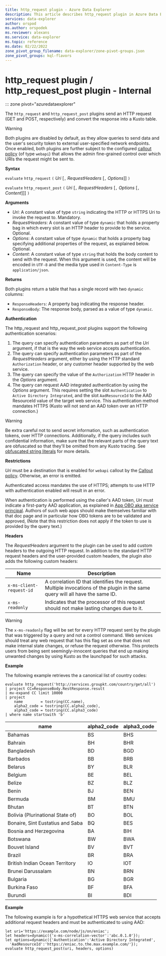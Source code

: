```yaml
---
title: http_request plugin - Azure Data Explorer
description: This article describes http_request plugin in Azure Data Explorer.
services: data-explorer
author: orspod
ms.author: orspodek
ms.reviewer: alexans
ms.service: data-explorer
ms.topic: reference
ms.date: 02/22/2022
zone_pivot_group_filename: data-explorer/zone-pivot-groups.json
zone_pivot_groups: kql-flavors
---
```

# http_request plugin / http_request_post plugin - Internal

::: zone pivot="azuredataexplorer"

The `http_request` and `http_request_post` plugins send an HTTP request (GET and
POST, respectively) and convert the response into a Kusto table.

> [!WARNING]
> Both plugins are disabled by default, as they allow queries to send data
> and the user's security token to external user-specified network endpoints.
> Once enabled, both plugins are further subject to the configured
> [callout policy](../management/calloutpolicy.md) (of type `webapi`) that allows the admin
> fine-grained control over which URIs the request might be sent to.

**Syntax**

`evaluate` `http_request` `(` *Uri* [`,` *RequestHeaders* [`,` *Options*]] `)`

`evaluate` `http_request_post` `(` *Uri* [`,` *RequestHeaders* [`,` *Options* [`,` *Content*]]] `)`

**Arguments**

* *Uri*: A constant value of type `string` indicating the HTTP or HTTPS Uri to
  invoke the request to. Mandatory.
* *RequestHeaders*: A constant value of type `dynamic` that holds a property bag
  in which every slot is an HTTP header to provide to the service. Optional.
* *Options*: A constant value of type `dynamic` that holds a property bag
  specifying additional properties of the request, as explained below. Optional.
* *Content*: A constant value of type `string` that holds the body content
  to send with the request. When this argument is used, the content
  will be encoded in `UTF-8` and the media type used in `Content-Type` is
  `application/json`.

**Returns**

Both plugins return a table that has a single record with two
`dynamic` columns:

* `ResponseHeaders`: A property bag indicating the response header.
* `ResponseBody`: The response body, parsed as a value of type `dynamic`.

**Authentication**

The http_request and http_request_post plugins support the following authentication
scenarios:

1. The query can specify authentication parameters as part of the *Uri* argument,
   if that is the way the web service accepts authentication.
1. The query can specify authentication parameters as part of the *RequestHeaders*
   argument, either by using the HTTP standard `Authorization` header, or any
   customer header supported by the web service.
1. The query can specify the value of the `Authorization` HTTP header in the
   *Options* argument.
1. The query can request AAD integrated authentication by using the *Options*
   argument. This requires setting the slot `Authentication` to
   `Active Directory Integrated`, and the slot `AadResourceId` to the
   AAD ResourceId value of the target web service.
   This authentication method mandates HTTPS (Kusto will not send an AAD token
   over an HTTP connection.)

> [!WARNING]
> Be extra careful not to send secret information, such as
> authentication tokens, over HTTP connections. Additionally, if the query includes
> such confidential information, make sure that the relevant parts of the
> query text are obfuscated so that they'll be omitted from any Kusto tracing.
> See [obfuscated string literals](./scalar-data-types/string.md#obfuscated-string-literals) for more details.

**Restrictions**

*Uri* must be a destination that is enabled for `webapi` callout
by the [Callout policy](../management/calloutpolicy.md). Otherwise,
an error is emitted.

Authenticated access mandates the use of HTTPS; attempts to use HTTP
with authentication enabled will result in an error.

<!-- Microsoft-internal content: -->

When authentication is performed using the caller's AAD token,
*Uri* must indicate a first-party AAD application, as explained
in [App OBO aka service principal](https://aadwiki.windows-int.net/index.php?title=App_OBO_aka._Service_Principal_OBO).
Authors of such web apps should make themselves familiar with that
doc page and in particular how OBO tokens are to be validated
and approved,
(Note that this restriction does not apply if the token to
use is provided by the query text.)

<!-- End of Microsoft-internal content -->

**Headers**

The *RequestHeaders* argument to the plugin can be used to add custom headers
to the outgoing HTTP request. In addition to the standard HTTP request headers
and the user-provided custom headers, the plugin also adds the following
custom headers:

|Name                    |Description|
|------------------------|-----------|
|`x-ms-client-request-id`|A correlation ID that identifies the request. Multiple invocations of the plugin in the same query will all have the same ID.|
|`x-ms-readonly`         |Indicates that the processor of this request should not make lasting changes due to it.|

> [!WARNING]
> The `x-ms-readonly` flag will be set for every HTTP request sent by the plugin
> that was triggered by a query and not a control command. Web services should
> treat any web request that has this flag set as one that does not make internal
> state changes, or refuse the request otherwise. This protects users from being
> sent seemingly-innocent queries that end up making unwanted changes by using
> Kusto as the launchpad for such attacks.

**Example**

The following example retrieves the a canonical list of country codes:

<!-- csl -->
```
evaluate http_request('http://services.groupkt.com/country/get/all')
| project CC=ResponseBody.RestResponse.result
| mv-expand CC limit 10000
| project
    name        = tostring(CC.name),
    alpha2_code = tostring(CC.alpha2_code),
    alpha3_code = tostring(CC.alpha3_code)
| where name startswith 'b'
```

name                              | alpha2_code  | alpha3_code
----------------------------------|--------------|-------------
Bahamas                           | BS           | BHS
Bahrain                           | BH           | BHR
Bangladesh                        | BD           | BGD
Barbados                          | BB           | BRB
Belarus                           | BY           | BLR
Belgium                           | BE           | BEL
Belize                            | BZ           | BLZ
Benin                             | BJ           | BEN
Bermuda                           | BM           | BMU
Bhutan                            | BT           | BTN
Bolivia (Plurinational State of)  | BO           | BOL
Bonaire, Sint Eustatius and Saba  | BQ           | BES
Bosnia and Herzegovina            | BA           | BIH
Botswana                          | BW           | BWA
Bouvet Island                     | BV           | BVT
Brazil                            | BR           | BRA
British Indian Ocean Territory    | IO           | IOT
Brunei Darussalam                 | BN           | BRN
Bulgaria                          | BG           | BGR
Burkina Faso                      | BF           | BFA
Burundi                           | BI           | BDI

**Example**

The following example is for a hypothetical HTTPS web service that
accepts additional request headers and must be authenticated to using AAD:

<!-- csl -->
```
let uri='https://example.com/node/js/on/eniac';
let headers=dynamic({'x-ms-correlation-vector':'abc.0.1.0'});
let options=dynamic({'Authentication':'Active Directory Integrated',
  'AadResourceId':'https://eniac.to.the.max.example.com/'});
evaluate http_request_post(uri, headers, options)
```
